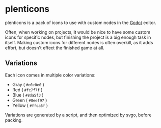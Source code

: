 # plenticons

plenticons is a pack of icons to use with custom nodes in the [Godot] editor.

Often, when working on projects, it would be nice to have some custom icons for
specific nodes, but finishing the project is a big enough task in itself.
Making custom icons for different nodes is often overkill, as it adds effort,
but doesn't effect the finished game at all.

## Variations

Each icon comes in multiple color variations:

* Gray ( `#e0e0e0` )
* Red ( `#fc7f7f` )
* Blue ( `#8da5f3` )
* Green ( `#8eef97` )
* Yellow ( `#ffca5f` )

Variations are generated by a script, and then optimized by [svgo], before
packing.

[Godot]: https://godotengine.org/
[svgo]: https://svgo.dev/
